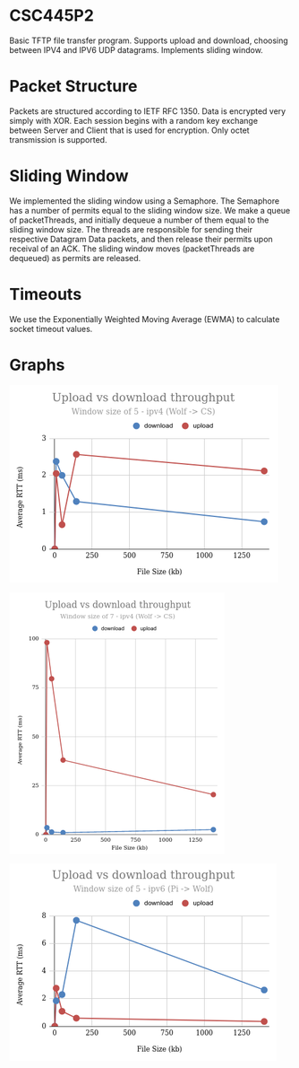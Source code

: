 # CSC445P2
Basic TFTP file transfer program. Supports upload and download, choosing between IPV4 and IPV6 UDP datagrams. Implements sliding window. 

# Packet Structure

Packets are structured according to IETF RFC 1350. Data is encrypted very simply with XOR. Each session begins with a random key exchange between Server and Client that is used for encryption.
Only octet transmission is supported.

# Sliding Window

We implemented the sliding window using a Semaphore. The Semaphore has a number of permits equal to the sliding window size. We make a queue of packetThreads,
and initially dequeue a number of them equal to the sliding window size. The threads are responsible for sending their respective Datagram Data packets, and then release
their permits upon receival of an ACK. The sliding window moves (packetThreads are dequeued) as permits are released.

# Timeouts

We use the Exponentially Weighted Moving Average (EWMA) to calculate socket timeout values. 


# Graphs

![...](1.png)

![...](2.png)

![...](3.png)
